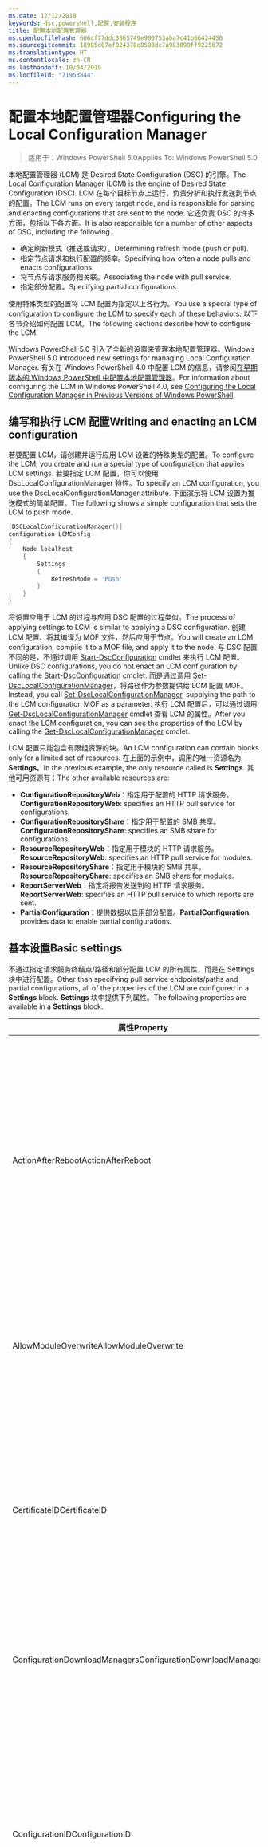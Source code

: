 ```yaml
---
ms.date: 12/12/2018
keywords: dsc,powershell,配置,安装程序
title: 配置本地配置管理器
ms.openlocfilehash: 606cf77ddc3865749e900753aba7c41b66424450
ms.sourcegitcommit: 18985d07ef024378c8590dc7a983099ff9225672
ms.translationtype: HT
ms.contentlocale: zh-CN
ms.lasthandoff: 10/04/2019
ms.locfileid: "71953844"
---
```

# <a name="configuring-the-local-configuration-manager"></a><span data-ttu-id="dd683-103">配置本地配置管理器</span><span class="sxs-lookup"><span data-stu-id="dd683-103">Configuring the Local Configuration Manager</span></span>

> <span data-ttu-id="dd683-104">适用于：Windows PowerShell 5.0</span><span class="sxs-lookup"><span data-stu-id="dd683-104">Applies To: Windows PowerShell 5.0</span></span>

<span data-ttu-id="dd683-105">本地配置管理器 (LCM) 是 Desired State Configuration (DSC) 的引擎。</span><span class="sxs-lookup"><span data-stu-id="dd683-105">The Local Configuration Manager (LCM) is the engine of Desired State Configuration (DSC).</span></span>
<span data-ttu-id="dd683-106">LCM 在每个目标节点上运行，负责分析和执行发送到节点的配置。</span><span class="sxs-lookup"><span data-stu-id="dd683-106">The LCM runs on every target node, and is responsible for parsing and enacting configurations that are sent to the node.</span></span>
<span data-ttu-id="dd683-107">它还负责 DSC 的许多方面，包括以下各方面。</span><span class="sxs-lookup"><span data-stu-id="dd683-107">It is also responsible for a number of other aspects of DSC, including the following.</span></span>

- <span data-ttu-id="dd683-108">确定刷新模式（推送或请求）。</span><span class="sxs-lookup"><span data-stu-id="dd683-108">Determining refresh mode (push or pull).</span></span>
- <span data-ttu-id="dd683-109">指定节点请求和执行配置的频率。</span><span class="sxs-lookup"><span data-stu-id="dd683-109">Specifying how often a node pulls and enacts configurations.</span></span>
- <span data-ttu-id="dd683-110">将节点与请求服务相关联。</span><span class="sxs-lookup"><span data-stu-id="dd683-110">Associating the node with pull service.</span></span>
- <span data-ttu-id="dd683-111">指定部分配置。</span><span class="sxs-lookup"><span data-stu-id="dd683-111">Specifying partial configurations.</span></span>

<span data-ttu-id="dd683-112">使用特殊类型的配置将 LCM 配置为指定以上各行为。</span><span class="sxs-lookup"><span data-stu-id="dd683-112">You use a special type of configuration to configure the LCM to specify each of these behaviors.</span></span>
<span data-ttu-id="dd683-113">以下各节介绍如何配置 LCM。</span><span class="sxs-lookup"><span data-stu-id="dd683-113">The following sections describe how to configure the LCM.</span></span>

<span data-ttu-id="dd683-114">Windows PowerShell 5.0 引入了全新的设置来管理本地配置管理器。</span><span class="sxs-lookup"><span data-stu-id="dd683-114">Windows PowerShell 5.0 introduced new settings for managing Local Configuration Manager.</span></span>
<span data-ttu-id="dd683-115">有关在 Windows PowerShell 4.0 中配置 LCM 的信息，请参阅[在早期版本的 Windows PowerShell 中配置本地配置管理器](metaconfig4.md)。</span><span class="sxs-lookup"><span data-stu-id="dd683-115">For information about configuring the LCM in Windows PowerShell 4.0, see [Configuring the Local Configuration Manager in Previous Versions of Windows PowerShell](metaconfig4.md).</span></span>

## <a name="writing-and-enacting-an-lcm-configuration"></a><span data-ttu-id="dd683-116">编写和执行 LCM 配置</span><span class="sxs-lookup"><span data-stu-id="dd683-116">Writing and enacting an LCM configuration</span></span>

<span data-ttu-id="dd683-117">若要配置 LCM，请创建并运行应用 LCM 设置的特殊类型的配置。</span><span class="sxs-lookup"><span data-stu-id="dd683-117">To configure the LCM, you create and run a special type of configuration that applies LCM settings.</span></span>
<span data-ttu-id="dd683-118">若要指定 LCM 配置，你可以使用 DscLocalConfigurationManager 特性。</span><span class="sxs-lookup"><span data-stu-id="dd683-118">To specify an LCM configuration, you use the DscLocalConfigurationManager attribute.</span></span>
<span data-ttu-id="dd683-119">下面演示将 LCM 设置为推送模式的简单配置。</span><span class="sxs-lookup"><span data-stu-id="dd683-119">The following shows a simple configuration that sets the LCM to push mode.</span></span>

```powershell
[DSCLocalConfigurationManager()]
configuration LCMConfig
{
    Node localhost
    {
        Settings
        {
            RefreshMode = 'Push'
        }
    }
}
```

<span data-ttu-id="dd683-120">将设置应用于 LCM 的过程与应用 DSC 配置的过程类似。</span><span class="sxs-lookup"><span data-stu-id="dd683-120">The process of applying settings to LCM is similar to applying a DSC configuration.</span></span>
<span data-ttu-id="dd683-121">创建 LCM 配置、将其编译为 MOF 文件，然后应用于节点。</span><span class="sxs-lookup"><span data-stu-id="dd683-121">You will create an LCM configuration, compile it to a MOF file, and apply it to the node.</span></span>
<span data-ttu-id="dd683-122">与 DSC 配置不同的是，不通过调用 [Start-DscConfiguration](/powershell/module/psdesiredstateconfiguration/start-dscconfiguration) cmdlet 来执行 LCM 配置。</span><span class="sxs-lookup"><span data-stu-id="dd683-122">Unlike DSC configurations, you do not enact an LCM configuration by calling the [Start-DscConfiguration](/powershell/module/psdesiredstateconfiguration/start-dscconfiguration) cmdlet.</span></span>
<span data-ttu-id="dd683-123">而是通过调用 [Set-DscLocalConfigurationManager](/powershell/module/PSDesiredStateConfiguration/Set-DscLocalConfigurationManager)，将路径作为参数提供给 LCM 配置 MOF。</span><span class="sxs-lookup"><span data-stu-id="dd683-123">Instead, you call [Set-DscLocalConfigurationManager](/powershell/module/PSDesiredStateConfiguration/Set-DscLocalConfigurationManager), supplying the path to the LCM configuration MOF as a parameter.</span></span>
<span data-ttu-id="dd683-124">执行 LCM 配置后，可以通过调用 [Get-DscLocalConfigurationManager](/powershell/module/PSDesiredStateConfiguration/Get-DscLocalConfigurationManager) cmdlet 查看 LCM 的属性。</span><span class="sxs-lookup"><span data-stu-id="dd683-124">After you enact the LCM configuration, you can see the properties of the LCM by calling the [Get-DscLocalConfigurationManager](/powershell/module/PSDesiredStateConfiguration/Get-DscLocalConfigurationManager) cmdlet.</span></span>

<span data-ttu-id="dd683-125">LCM 配置只能包含有限组资源的块。</span><span class="sxs-lookup"><span data-stu-id="dd683-125">An LCM configuration can contain blocks only for a limited set of resources.</span></span>
<span data-ttu-id="dd683-126">在上面的示例中，调用的唯一资源名为 **Settings**。</span><span class="sxs-lookup"><span data-stu-id="dd683-126">In the previous example, the only resource called is **Settings**.</span></span>
<span data-ttu-id="dd683-127">其他可用资源有：</span><span class="sxs-lookup"><span data-stu-id="dd683-127">The other available resources are:</span></span>

* <span data-ttu-id="dd683-128">**ConfigurationRepositoryWeb**：指定用于配置的 HTTP 请求服务。</span><span class="sxs-lookup"><span data-stu-id="dd683-128">**ConfigurationRepositoryWeb**: specifies an HTTP pull service for configurations.</span></span>
* <span data-ttu-id="dd683-129">**ConfigurationRepositoryShare**：指定用于配置的 SMB 共享。</span><span class="sxs-lookup"><span data-stu-id="dd683-129">**ConfigurationRepositoryShare**: specifies an SMB share for configurations.</span></span>
* <span data-ttu-id="dd683-130">**ResourceRepositoryWeb**：指定用于模块的 HTTP 请求服务。</span><span class="sxs-lookup"><span data-stu-id="dd683-130">**ResourceRepositoryWeb**: specifies an HTTP pull service for modules.</span></span>
* <span data-ttu-id="dd683-131">**ResourceRepositoryShare**：指定用于模块的 SMB 共享。</span><span class="sxs-lookup"><span data-stu-id="dd683-131">**ResourceRepositoryShare**: specifies an SMB share for modules.</span></span>
* <span data-ttu-id="dd683-132">**ReportServerWeb**：指定将报告发送到的 HTTP 请求服务。</span><span class="sxs-lookup"><span data-stu-id="dd683-132">**ReportServerWeb**: specifies an HTTP pull service to which reports are sent.</span></span>
* <span data-ttu-id="dd683-133">**PartialConfiguration**：提供数据以启用部分配置。</span><span class="sxs-lookup"><span data-stu-id="dd683-133">**PartialConfiguration**: provides data to enable partial configurations.</span></span>

## <a name="basic-settings"></a><span data-ttu-id="dd683-134">基本设置</span><span class="sxs-lookup"><span data-stu-id="dd683-134">Basic settings</span></span>

<span data-ttu-id="dd683-135">不通过指定请求服务终结点/路径和部分配置 LCM 的所有属性，而是在 Settings  块中进行配置。</span><span class="sxs-lookup"><span data-stu-id="dd683-135">Other than specifying pull service endpoints/paths and partial configurations, all of the properties of the LCM are configured in a **Settings** block.</span></span>
<span data-ttu-id="dd683-136">**Settings** 块中提供下列属性。</span><span class="sxs-lookup"><span data-stu-id="dd683-136">The following properties are available in a **Settings** block.</span></span>

|  <span data-ttu-id="dd683-137">属性</span><span class="sxs-lookup"><span data-stu-id="dd683-137">Property</span></span>  |  <span data-ttu-id="dd683-138">类型</span><span class="sxs-lookup"><span data-stu-id="dd683-138">Type</span></span>  |  <span data-ttu-id="dd683-139">说明</span><span class="sxs-lookup"><span data-stu-id="dd683-139">Description</span></span>   |
|----------- |------- |--------------- |
| <span data-ttu-id="dd683-140">ActionAfterReboot</span><span class="sxs-lookup"><span data-stu-id="dd683-140">ActionAfterReboot</span></span>| <span data-ttu-id="dd683-141">字符串</span><span class="sxs-lookup"><span data-stu-id="dd683-141">string</span></span>| <span data-ttu-id="dd683-142">指定在应用配置期间重启后进行什么操作。</span><span class="sxs-lookup"><span data-stu-id="dd683-142">Specifies what happens after a reboot during the application of a configuration.</span></span> <span data-ttu-id="dd683-143">可取值为 __ContinueConfiguration__ 和 __StopConfiguration__。</span><span class="sxs-lookup"><span data-stu-id="dd683-143">The possible values are __"ContinueConfiguration"__ and __"StopConfiguration"__.</span></span> <ul><li> <span data-ttu-id="dd683-144">__ContinueConfiguration__：在计算机重新启动后继续应用当前配置。</span><span class="sxs-lookup"><span data-stu-id="dd683-144">__ContinueConfiguration__: Continue applying the current configuration after machine reboot.</span></span> <span data-ttu-id="dd683-145">此为默认值</span><span class="sxs-lookup"><span data-stu-id="dd683-145">This is the default value</span></span></li><li><span data-ttu-id="dd683-146">__StopConfiguration__：在计算机重新启动后停止当前配置。</span><span class="sxs-lookup"><span data-stu-id="dd683-146">__StopConfiguration__: Stop the current configuration after machine reboot.</span></span></li></ul>|
| <span data-ttu-id="dd683-147">AllowModuleOverwrite</span><span class="sxs-lookup"><span data-stu-id="dd683-147">AllowModuleOverwrite</span></span>| <span data-ttu-id="dd683-148">布尔</span><span class="sxs-lookup"><span data-stu-id="dd683-148">bool</span></span>| <span data-ttu-id="dd683-149">若允许从请求服务下载的新配置覆盖目标节点上的旧配置，则为 __$TRUE__。</span><span class="sxs-lookup"><span data-stu-id="dd683-149">__$TRUE__ if new configurations downloaded from the pull service are allowed to overwrite the old ones on the target node.</span></span> <span data-ttu-id="dd683-150">否则为 $FALSE。</span><span class="sxs-lookup"><span data-stu-id="dd683-150">Otherwise, $FALSE.</span></span>|
| <span data-ttu-id="dd683-151">CertificateID</span><span class="sxs-lookup"><span data-stu-id="dd683-151">CertificateID</span></span>| <span data-ttu-id="dd683-152">字符串</span><span class="sxs-lookup"><span data-stu-id="dd683-152">string</span></span>| <span data-ttu-id="dd683-153">用于保护在配置中传递的凭据的证书指纹。</span><span class="sxs-lookup"><span data-stu-id="dd683-153">The thumbprint of a certificate used to secure credentials passed in a configuration.</span></span> <span data-ttu-id="dd683-154">更多详细信息，请参阅 [Want to secure credentials in Windows PowerShell Desired State Configuration?（希望在 Windows PowerShell Desired State Configuration 中保护凭据？）](https://blogs.msdn.com/b/powershell/archive/2014/01/31/want-to-secure-credentials-in-windows-powershell-desired-state-configuration.aspx)。</span><span class="sxs-lookup"><span data-stu-id="dd683-154">For more information see [Want to secure credentials in Windows PowerShell Desired State Configuration](https://blogs.msdn.com/b/powershell/archive/2014/01/31/want-to-secure-credentials-in-windows-powershell-desired-state-configuration.aspx)?.</span></span> <br> <span data-ttu-id="dd683-155">__注意：__ 如果使用 Azure 自动化 DSC 请求服务，则会自动进行管理。</span><span class="sxs-lookup"><span data-stu-id="dd683-155">__Note:__ this is managed automatically if using Azure Automation DSC pull service.</span></span>|
| <span data-ttu-id="dd683-156">ConfigurationDownloadManagers</span><span class="sxs-lookup"><span data-stu-id="dd683-156">ConfigurationDownloadManagers</span></span>| <span data-ttu-id="dd683-157">CimInstance[]</span><span class="sxs-lookup"><span data-stu-id="dd683-157">CimInstance[]</span></span>| <span data-ttu-id="dd683-158">已过时。</span><span class="sxs-lookup"><span data-stu-id="dd683-158">Obsolete.</span></span> <span data-ttu-id="dd683-159">使用 __ConfigurationRepositoryWeb__ 和 __ConfigurationRepositoryShare__ 块定义配置请求服务终结点。</span><span class="sxs-lookup"><span data-stu-id="dd683-159">Use __ConfigurationRepositoryWeb__ and __ConfigurationRepositoryShare__ blocks to define configuration pull service endpoints.</span></span>|
| <span data-ttu-id="dd683-160">ConfigurationID</span><span class="sxs-lookup"><span data-stu-id="dd683-160">ConfigurationID</span></span>| <span data-ttu-id="dd683-161">字符串</span><span class="sxs-lookup"><span data-stu-id="dd683-161">string</span></span>| <span data-ttu-id="dd683-162">用于向后兼容早期版本的请求服务。</span><span class="sxs-lookup"><span data-stu-id="dd683-162">For backwards compatibility with older pull service versions.</span></span> <span data-ttu-id="dd683-163">用于标识要从请求服务获取的配置文件的 GUID。</span><span class="sxs-lookup"><span data-stu-id="dd683-163">A GUID that identifies the configuration file to get from a pull service.</span></span> <span data-ttu-id="dd683-164">如果配置 MOF 名为 ConfigurationID.mof，那么节点将在请求服务上请求配置。</span><span class="sxs-lookup"><span data-stu-id="dd683-164">The node will pull configurations on the pull service if the name of the configuration MOF is named ConfigurationID.mof.</span></span><br> <span data-ttu-id="dd683-165">__注意：__ 如果设置此属性，将无法使用 RegistrationKey 将节点注册到请求服务  。</span><span class="sxs-lookup"><span data-stu-id="dd683-165">__Note:__ If you set this property, registering the node with a pull service by using __RegistrationKey__ does not work.</span></span> <span data-ttu-id="dd683-166">有关详细信息，请参阅[使用配置名称设置请求客户端](../pull-server/pullClientConfigNames.md)。</span><span class="sxs-lookup"><span data-stu-id="dd683-166">For more information, see [Setting up a pull client with configuration names](../pull-server/pullClientConfigNames.md).</span></span>|
| <span data-ttu-id="dd683-167">ConfigurationMode</span><span class="sxs-lookup"><span data-stu-id="dd683-167">ConfigurationMode</span></span>| <span data-ttu-id="dd683-168">字符串</span><span class="sxs-lookup"><span data-stu-id="dd683-168">string</span></span> | <span data-ttu-id="dd683-169">指定 LCM 实际如何将配置应用到目标节点。</span><span class="sxs-lookup"><span data-stu-id="dd683-169">Specifies how the LCM actually applies the configuration to the target nodes.</span></span> <span data-ttu-id="dd683-170">可能的值为 __ApplyOnly__、__ApplyAndMonitor__ 和 __ApplyAndAutoCorrect__。</span><span class="sxs-lookup"><span data-stu-id="dd683-170">Possible values are __"ApplyOnly"__,__"ApplyAndMonitor"__, and __"ApplyAndAutoCorrect"__.</span></span> <ul><li><span data-ttu-id="dd683-171">__ApplyOnly__：DSC 将应用配置，但若未向目标节点推送新配置或从服务请求新配置，则它不会执行任何进一步操作。</span><span class="sxs-lookup"><span data-stu-id="dd683-171">__ApplyOnly__: DSC applies the configuration and does nothing further unless a new configuration is pushed to the target node or when a new configuration is pulled from a service.</span></span> <span data-ttu-id="dd683-172">首次应用新配置后，DSC 不会检查是否偏离以前配置的状态。</span><span class="sxs-lookup"><span data-stu-id="dd683-172">After initial application of a new configuration, DSC does not check for drift from a previously configured state.</span></span> <span data-ttu-id="dd683-173">请注意，__ApplyOnly__ 生效前，DSC 将尝试应用配置，直到成功为止。</span><span class="sxs-lookup"><span data-stu-id="dd683-173">Note that DSC will attempt to apply the configuration until it is successful before __ApplyOnly__ takes effect.</span></span> </li><li> <span data-ttu-id="dd683-174">__ApplyAndMonitor__：这是默认值。</span><span class="sxs-lookup"><span data-stu-id="dd683-174">__ApplyAndMonitor__: This is the default value.</span></span> <span data-ttu-id="dd683-175">LCM 将应用任意新配置。</span><span class="sxs-lookup"><span data-stu-id="dd683-175">The LCM applies any new configurations.</span></span> <span data-ttu-id="dd683-176">首次应用新配置后，如果目标节点偏离期望状态，则 DSC 将在日志中报告差异。</span><span class="sxs-lookup"><span data-stu-id="dd683-176">After initial application of a new configuration, if the target node drifts from the desired state, DSC reports the discrepancy in logs.</span></span> <span data-ttu-id="dd683-177">请注意，__ApplyAndMonitor__ 生效前，DSC 将尝试应用配置，直到成功为止。</span><span class="sxs-lookup"><span data-stu-id="dd683-177">Note that DSC will attempt to apply the configuration until it is successful before __ApplyAndMonitor__ takes effect.</span></span></li><li><span data-ttu-id="dd683-178">__ApplyAndAutoCorrect__：DSC 将应用任何新配置。</span><span class="sxs-lookup"><span data-stu-id="dd683-178">__ApplyAndAutoCorrect__: DSC applies any new configurations.</span></span> <span data-ttu-id="dd683-179">首次应用新配置后，如果目标节点偏离适当状态，则 DSC 将在日志中报告差异然后重新应用当前配置。</span><span class="sxs-lookup"><span data-stu-id="dd683-179">After initial application of a new configuration, if the target node drifts from the desired state, DSC reports the discrepancy in logs, and then re-applies the current configuration.</span></span></li></ul>|
| <span data-ttu-id="dd683-180">ConfigurationModeFrequencyMins</span><span class="sxs-lookup"><span data-stu-id="dd683-180">ConfigurationModeFrequencyMins</span></span>| <span data-ttu-id="dd683-181">UInt32</span><span class="sxs-lookup"><span data-stu-id="dd683-181">UInt32</span></span>| <span data-ttu-id="dd683-182">检查和应用当前配置的时间间隔（以分钟为单位）。</span><span class="sxs-lookup"><span data-stu-id="dd683-182">How often, in minutes, the current configuration is checked and applied.</span></span> <span data-ttu-id="dd683-183">如果将 ConfigurationMode 属性设置为 ApplyOnly，则将忽略此属性。</span><span class="sxs-lookup"><span data-stu-id="dd683-183">This property is ignored if the ConfigurationMode property is set to ApplyOnly.</span></span> <span data-ttu-id="dd683-184">默认值为 15。</span><span class="sxs-lookup"><span data-stu-id="dd683-184">The default value is 15.</span></span>|
| <span data-ttu-id="dd683-185">DebugMode</span><span class="sxs-lookup"><span data-stu-id="dd683-185">DebugMode</span></span>| <span data-ttu-id="dd683-186">字符串</span><span class="sxs-lookup"><span data-stu-id="dd683-186">string</span></span>| <span data-ttu-id="dd683-187">可取值为 __None__、__ForceModuleImport__ 和 __All__。</span><span class="sxs-lookup"><span data-stu-id="dd683-187">Possible values are __None__, __ForceModuleImport__, and __All__.</span></span> <ul><li><span data-ttu-id="dd683-188">设置为 __None__ 可以使用缓存的资源。</span><span class="sxs-lookup"><span data-stu-id="dd683-188">Set to __None__ to use cached resources.</span></span> <span data-ttu-id="dd683-189">这是默认值，应在生产方案中使用。</span><span class="sxs-lookup"><span data-stu-id="dd683-189">This is the default and should be used in production scenarios.</span></span></li><li><span data-ttu-id="dd683-190">设置为 __ForceModuleImport__ 会导致 LCM 重载所有 DSC 资源模块，即使这些模块之前已被加载并缓存，也是如此。</span><span class="sxs-lookup"><span data-stu-id="dd683-190">Setting to __ForceModuleImport__, causes the LCM to reload any DSC resource modules, even if they have been previously loaded and cached.</span></span> <span data-ttu-id="dd683-191">这会影响 DSC 操作的性能，因为将在使用时重新加载每个模块。</span><span class="sxs-lookup"><span data-stu-id="dd683-191">This impacts the performance of DSC operations as each module is reloaded on use.</span></span> <span data-ttu-id="dd683-192">通常在调试资源时使用此值</span><span class="sxs-lookup"><span data-stu-id="dd683-192">Typically you would use this value while debugging a resource</span></span></li><li><span data-ttu-id="dd683-193">在此版本中，__All__ 等同于 __ForceModuleImport__</span><span class="sxs-lookup"><span data-stu-id="dd683-193">In this release, __All__ is same as __ForceModuleImport__</span></span></li></ul> |
| <span data-ttu-id="dd683-194">RebootNodeIfNeeded</span><span class="sxs-lookup"><span data-stu-id="dd683-194">RebootNodeIfNeeded</span></span>| <span data-ttu-id="dd683-195">布尔</span><span class="sxs-lookup"><span data-stu-id="dd683-195">bool</span></span>| <span data-ttu-id="dd683-196">将此设置为 `$true` 可使资源使用 `$global:DSCMachineStatus` 标志重新启动节点。</span><span class="sxs-lookup"><span data-stu-id="dd683-196">Set this to `$true` to allow resources to reboot the Node using the `$global:DSCMachineStatus` flag.</span></span> <span data-ttu-id="dd683-197">否则，你必须为要求重启的配置手动重启节点。</span><span class="sxs-lookup"><span data-stu-id="dd683-197">Otherwise, you will have to manually reboot the node for any configuration that requires it.</span></span> <span data-ttu-id="dd683-198">默认值为 `$false`。</span><span class="sxs-lookup"><span data-stu-id="dd683-198">The default value is `$false`.</span></span> <span data-ttu-id="dd683-199">若要在通过 DSC 以外的其他配置（例如 Windows Installer）执行重启条件时使用此设置，请将此设置和 [ComputerManagementDsc](https://github.com/PowerShell/ComputerManagementDsc) 模块中的 __PendingReboot__ 资源组合使用。</span><span class="sxs-lookup"><span data-stu-id="dd683-199">To use this setting when a reboot condition is enacted by something other than DSC (such as Windows Installer), combine this setting with the __PendingReboot__ resource in the [ComputerManagementDsc](https://github.com/PowerShell/ComputerManagementDsc) module.</span></span>|
| <span data-ttu-id="dd683-200">RefreshMode</span><span class="sxs-lookup"><span data-stu-id="dd683-200">RefreshMode</span></span>| <span data-ttu-id="dd683-201">字符串</span><span class="sxs-lookup"><span data-stu-id="dd683-201">string</span></span>| <span data-ttu-id="dd683-202">指定 LCM 如何获取配置。</span><span class="sxs-lookup"><span data-stu-id="dd683-202">Specifies how the LCM gets configurations.</span></span> <span data-ttu-id="dd683-203">可取值为 __Disabled__、__Push__ 和 __Pull__。</span><span class="sxs-lookup"><span data-stu-id="dd683-203">The possible values are __"Disabled"__, __"Push"__, and __"Pull"__.</span></span> <ul><li><span data-ttu-id="dd683-204">__Disabled__：DSC 配置对该节点禁用。</span><span class="sxs-lookup"><span data-stu-id="dd683-204">__Disabled__: DSC configurations are disabled for this node.</span></span></li><li> <span data-ttu-id="dd683-205">__Push__：通过调用 [Start-DscConfiguration](/powershell/module/psdesiredstateconfiguration/start-dscconfiguration) cmdlet 启动配置。</span><span class="sxs-lookup"><span data-stu-id="dd683-205">__Push__: Configurations are initiated by calling the [Start-DscConfiguration](/powershell/module/psdesiredstateconfiguration/start-dscconfiguration) cmdlet.</span></span> <span data-ttu-id="dd683-206">将配置立即应用到节点。</span><span class="sxs-lookup"><span data-stu-id="dd683-206">The configuration is applied immediately to the node.</span></span> <span data-ttu-id="dd683-207">这是默认值。</span><span class="sxs-lookup"><span data-stu-id="dd683-207">This is the default value.</span></span></li><li><span data-ttu-id="dd683-208">__Pull：__ 将节点配置为从请求服务或 SMB 路径定期检查配置。</span><span class="sxs-lookup"><span data-stu-id="dd683-208">__Pull:__ The node is configured to regularly check for configurations from a pull service or SMB path.</span></span> <span data-ttu-id="dd683-209">如果此属性被设置为 __Pull__，则必须在 __ConfigurationRepositoryWeb__ 或 __ConfigurationRepositoryShare__ 块中指定 HTTP（服务）或 SMB（共享）路径。</span><span class="sxs-lookup"><span data-stu-id="dd683-209">If this property is set to __Pull__, you must specify an HTTP (service) or SMB (share) path in a __ConfigurationRepositoryWeb__ or __ConfigurationRepositoryShare__ block.</span></span></li></ul>|
| <span data-ttu-id="dd683-210">RefreshFrequencyMins</span><span class="sxs-lookup"><span data-stu-id="dd683-210">RefreshFrequencyMins</span></span>| <span data-ttu-id="dd683-211">Uint32</span><span class="sxs-lookup"><span data-stu-id="dd683-211">Uint32</span></span>| <span data-ttu-id="dd683-212">LCM 按此时间间隔（以分钟为单位）检查请求服务以获取更新的配置。</span><span class="sxs-lookup"><span data-stu-id="dd683-212">The time interval, in minutes, at which the LCM checks a pull service to get updated configurations.</span></span> <span data-ttu-id="dd683-213">如果 LCM 未配置为请求模式，则将忽略此值。</span><span class="sxs-lookup"><span data-stu-id="dd683-213">This value is ignored if the LCM is not configured in pull mode.</span></span> <span data-ttu-id="dd683-214">默认值为 30。</span><span class="sxs-lookup"><span data-stu-id="dd683-214">The default value is 30.</span></span>|
| <span data-ttu-id="dd683-215">ReportManagers</span><span class="sxs-lookup"><span data-stu-id="dd683-215">ReportManagers</span></span>| <span data-ttu-id="dd683-216">CimInstance[]</span><span class="sxs-lookup"><span data-stu-id="dd683-216">CimInstance[]</span></span>| <span data-ttu-id="dd683-217">已过时。</span><span class="sxs-lookup"><span data-stu-id="dd683-217">Obsolete.</span></span> <span data-ttu-id="dd683-218">使用 __ReportServerWeb__ 块定义终结点，以将报告数据发送到请求服务。</span><span class="sxs-lookup"><span data-stu-id="dd683-218">Use __ReportServerWeb__ blocks to define an endpoint to send reporting data to a pull service.</span></span>|
| <span data-ttu-id="dd683-219">ResourceModuleManagers</span><span class="sxs-lookup"><span data-stu-id="dd683-219">ResourceModuleManagers</span></span>| <span data-ttu-id="dd683-220">CimInstance[]</span><span class="sxs-lookup"><span data-stu-id="dd683-220">CimInstance[]</span></span>| <span data-ttu-id="dd683-221">已过时。</span><span class="sxs-lookup"><span data-stu-id="dd683-221">Obsolete.</span></span> <span data-ttu-id="dd683-222">使用 __ResourceRepositoryWeb__ 和 __ResourceRepositoryShare__ 块分别定义请求服务 HTTP 终结点和 SMB 路径。</span><span class="sxs-lookup"><span data-stu-id="dd683-222">Use __ResourceRepositoryWeb__ and __ResourceRepositoryShare__ blocks to define pull service HTTP endpoints or SMB paths, respectively.</span></span>|
| <span data-ttu-id="dd683-223">PartialConfigurations</span><span class="sxs-lookup"><span data-stu-id="dd683-223">PartialConfigurations</span></span>| <span data-ttu-id="dd683-224">CimInstance</span><span class="sxs-lookup"><span data-stu-id="dd683-224">CimInstance</span></span>| <span data-ttu-id="dd683-225">未实现。</span><span class="sxs-lookup"><span data-stu-id="dd683-225">Not implemented.</span></span> <span data-ttu-id="dd683-226">不使用。</span><span class="sxs-lookup"><span data-stu-id="dd683-226">Do not use.</span></span>|
| <span data-ttu-id="dd683-227">StatusRetentionTimeInDays</span><span class="sxs-lookup"><span data-stu-id="dd683-227">StatusRetentionTimeInDays</span></span> | <span data-ttu-id="dd683-228">UInt32</span><span class="sxs-lookup"><span data-stu-id="dd683-228">UInt32</span></span>| <span data-ttu-id="dd683-229">LCM 保留当前配置状态的天数。</span><span class="sxs-lookup"><span data-stu-id="dd683-229">The number of days the LCM keeps the status of the current configuration.</span></span>|

> [!NOTE]
> <span data-ttu-id="dd683-230">LCM 基于以下条件启动 ConfigurationModeFrequencyMins  周期：</span><span class="sxs-lookup"><span data-stu-id="dd683-230">The LCM starts the **ConfigurationModeFrequencyMins** cycle based on:</span></span>
>
> - <span data-ttu-id="dd683-231">使用 `Set-DscLocalConfigurationManager` 应用新的元配置</span><span class="sxs-lookup"><span data-stu-id="dd683-231">A new metaconfig is applied using `Set-DscLocalConfigurationManager`</span></span>
> - <span data-ttu-id="dd683-232">计算机重新启动</span><span class="sxs-lookup"><span data-stu-id="dd683-232">A machine restart</span></span>
>
> <span data-ttu-id="dd683-233">对于计时器进程遇到故障的任何状况，会在 30 秒内检测到该状况，并且会重新启动周期。</span><span class="sxs-lookup"><span data-stu-id="dd683-233">For any condition where the timer process experiences a crash, that will be detected within 30 seconds and the cycle will be restarted.</span></span>
> <span data-ttu-id="dd683-234">并发操作可能会延迟周期启动，如果此操作的持续时间超过配置的频率，则下一个计时器不会启动。</span><span class="sxs-lookup"><span data-stu-id="dd683-234">A concurrent operation could delay the cycle from being started, if the duration of this operation exceeds the configured cycle frequency, the next timer will not start.</span></span>
>
> <span data-ttu-id="dd683-235">例如，元配置以 15 分钟请求频率进行配置，请求会在 T1 进行。</span><span class="sxs-lookup"><span data-stu-id="dd683-235">Example, the metaconfig is configured at a 15 minute pull frequency and a pull occurs at T1.</span></span>  <span data-ttu-id="dd683-236">节点未在 16 分钟内完成工作。</span><span class="sxs-lookup"><span data-stu-id="dd683-236">The Node does not finish work for 16 minutes.</span></span>  <span data-ttu-id="dd683-237">第一个 15 分钟周期会被忽略，下一个请求会在 T1+15+15 进行。</span><span class="sxs-lookup"><span data-stu-id="dd683-237">The first 15 minute cycle is ignored, and next pull will happen at T1+15+15.</span></span>

## <a name="pull-service"></a><span data-ttu-id="dd683-238">请求服务</span><span class="sxs-lookup"><span data-stu-id="dd683-238">Pull service</span></span>

<span data-ttu-id="dd683-239">LCM 配置支持定义以下类型的请求服务终结点：</span><span class="sxs-lookup"><span data-stu-id="dd683-239">LCM configuration supports defining the following types of pull service endpoints:</span></span>

- <span data-ttu-id="dd683-240">**配置服务器**：DSC 配置的存储库。</span><span class="sxs-lookup"><span data-stu-id="dd683-240">**Configuration server**: A repository for DSC configurations.</span></span> <span data-ttu-id="dd683-241">使用 **ConfigurationRepositoryWeb**（对于基于 Web 的服务器）和 **ConfigurationRepositoryShare**（对于基于 SMB 的服务器）块定义配置服务器。</span><span class="sxs-lookup"><span data-stu-id="dd683-241">Define configuration servers by using **ConfigurationRepositoryWeb** (for web-based servers) and **ConfigurationRepositoryShare** (for SMB-based servers) blocks.</span></span>
- <span data-ttu-id="dd683-242">**资源服务器**：打包为 PowerShell 模块的 DSC 资源存储库。</span><span class="sxs-lookup"><span data-stu-id="dd683-242">**Resource server**: A repository for DSC resources, packaged as PowerShell modules.</span></span> <span data-ttu-id="dd683-243">使用 **ResourceRepositoryWeb**（对于基于 Web 的服务器）和 **ResourceRepositoryShare**（对于基于 SMB 的服务器）块定义资源服务器。</span><span class="sxs-lookup"><span data-stu-id="dd683-243">Define resource servers by using **ResourceRepositoryWeb** (for web-based servers) and **ResourceRepositoryShare** (for SMB-based servers) blocks.</span></span>
- <span data-ttu-id="dd683-244">**报表服务器**：DSC 将报表数据发送到的服务。</span><span class="sxs-lookup"><span data-stu-id="dd683-244">**Report server**: A service that DSC sends report data to.</span></span> <span data-ttu-id="dd683-245">使用 **ReportServerWeb** 块定义报表服务器。</span><span class="sxs-lookup"><span data-stu-id="dd683-245">Define report servers by using **ReportServerWeb** blocks.</span></span> <span data-ttu-id="dd683-246">报表服务器必须是 Web 服务。</span><span class="sxs-lookup"><span data-stu-id="dd683-246">A report server must be a web service.</span></span>

<span data-ttu-id="dd683-247">有关请求服务的更多详细信息，请参阅 [Desired State Configuration 请求服务](../pull-server/pullServer.md)。</span><span class="sxs-lookup"><span data-stu-id="dd683-247">For more details on pull service see, [Desired State Configuration Pull Service](../pull-server/pullServer.md).</span></span>

## <a name="configuration-server-blocks"></a><span data-ttu-id="dd683-248">配置服务器块</span><span class="sxs-lookup"><span data-stu-id="dd683-248">Configuration server blocks</span></span>

<span data-ttu-id="dd683-249">若要定义基于 Web 的配置服务器，请创建 **ConfigurationRepositoryWeb** 块。</span><span class="sxs-lookup"><span data-stu-id="dd683-249">To define a web-based configuration server, you create a **ConfigurationRepositoryWeb** block.</span></span>
<span data-ttu-id="dd683-250">**ConfigurationRepositoryWeb** 定义以下属性。</span><span class="sxs-lookup"><span data-stu-id="dd683-250">A **ConfigurationRepositoryWeb** defines the following properties.</span></span>

|<span data-ttu-id="dd683-251">属性</span><span class="sxs-lookup"><span data-stu-id="dd683-251">Property</span></span>|<span data-ttu-id="dd683-252">类型</span><span class="sxs-lookup"><span data-stu-id="dd683-252">Type</span></span>|<span data-ttu-id="dd683-253">说明</span><span class="sxs-lookup"><span data-stu-id="dd683-253">Description</span></span>|
|---|---|---|
|<span data-ttu-id="dd683-254">AllowUnsecureConnection</span><span class="sxs-lookup"><span data-stu-id="dd683-254">AllowUnsecureConnection</span></span>|<span data-ttu-id="dd683-255">布尔</span><span class="sxs-lookup"><span data-stu-id="dd683-255">bool</span></span>|<span data-ttu-id="dd683-256">设置为 **$TRUE** 以允许无需身份验证即可从节点连接到服务器。</span><span class="sxs-lookup"><span data-stu-id="dd683-256">Set to **$TRUE** to allow connections from the node to the server without authentication.</span></span> <span data-ttu-id="dd683-257">设置为 **$FALSE** 以要求进行身份验证。</span><span class="sxs-lookup"><span data-stu-id="dd683-257">Set to **$FALSE** to require authentication.</span></span>|
|<span data-ttu-id="dd683-258">CertificateID</span><span class="sxs-lookup"><span data-stu-id="dd683-258">CertificateID</span></span>|<span data-ttu-id="dd683-259">字符串</span><span class="sxs-lookup"><span data-stu-id="dd683-259">string</span></span>|<span data-ttu-id="dd683-260">用于向服务器进行身份验证的证书指纹。</span><span class="sxs-lookup"><span data-stu-id="dd683-260">The thumbprint of a certificate used to authenticate to the server.</span></span>|
|<span data-ttu-id="dd683-261">ConfigurationNames</span><span class="sxs-lookup"><span data-stu-id="dd683-261">ConfigurationNames</span></span>|<span data-ttu-id="dd683-262">string[]</span><span class="sxs-lookup"><span data-stu-id="dd683-262">String[]</span></span>|<span data-ttu-id="dd683-263">目标节点将请求的配置名称的数组。</span><span class="sxs-lookup"><span data-stu-id="dd683-263">An array of names of configurations to be pulled by the target node.</span></span> <span data-ttu-id="dd683-264">仅当通过 RegistrationKey  将节点注册到请求服务后，才使用这些操作。</span><span class="sxs-lookup"><span data-stu-id="dd683-264">These are used only if the node is registered with the pull service by using a **RegistrationKey**.</span></span> <span data-ttu-id="dd683-265">有关详细信息，请参阅[使用配置名称设置请求客户端](../pull-server/pullClientConfigNames.md)。</span><span class="sxs-lookup"><span data-stu-id="dd683-265">For more information, see [Setting up a pull client with configuration names](../pull-server/pullClientConfigNames.md).</span></span>|
|<span data-ttu-id="dd683-266">RegistrationKey</span><span class="sxs-lookup"><span data-stu-id="dd683-266">RegistrationKey</span></span>|<span data-ttu-id="dd683-267">字符串</span><span class="sxs-lookup"><span data-stu-id="dd683-267">string</span></span>|<span data-ttu-id="dd683-268">用于将节点注册到请求服务的 GUID。</span><span class="sxs-lookup"><span data-stu-id="dd683-268">A GUID that registers the node with the pull service.</span></span> <span data-ttu-id="dd683-269">有关详细信息，请参阅[使用配置名称设置请求客户端](../pull-server/pullClientConfigNames.md)。</span><span class="sxs-lookup"><span data-stu-id="dd683-269">For more information, see [Setting up a pull client with configuration names](../pull-server/pullClientConfigNames.md).</span></span>|
|<span data-ttu-id="dd683-270">ServerURL</span><span class="sxs-lookup"><span data-stu-id="dd683-270">ServerURL</span></span>|<span data-ttu-id="dd683-271">字符串</span><span class="sxs-lookup"><span data-stu-id="dd683-271">string</span></span>|<span data-ttu-id="dd683-272">配置服务的 URL。</span><span class="sxs-lookup"><span data-stu-id="dd683-272">The URL of the configuration service.</span></span>|
|<span data-ttu-id="dd683-273">ProxyURL\*</span><span class="sxs-lookup"><span data-stu-id="dd683-273">ProxyURL\*</span></span>|<span data-ttu-id="dd683-274">字符串</span><span class="sxs-lookup"><span data-stu-id="dd683-274">string</span></span>|<span data-ttu-id="dd683-275">要在与配置服务通信时使用的 http 代理的 URL。</span><span class="sxs-lookup"><span data-stu-id="dd683-275">The URL of the http proxy to use when communicating with the configuration service.</span></span>|
|<span data-ttu-id="dd683-276">ProxyCredential\*</span><span class="sxs-lookup"><span data-stu-id="dd683-276">ProxyCredential\*</span></span>|<span data-ttu-id="dd683-277">pscredential</span><span class="sxs-lookup"><span data-stu-id="dd683-277">pscredential</span></span>|<span data-ttu-id="dd683-278">用于 http 代理的凭据。</span><span class="sxs-lookup"><span data-stu-id="dd683-278">Credential to use for the http proxy.</span></span>|

> [!NOTE]
> * <span data-ttu-id="dd683-279">在 Windows 版本 1809 及更高版本中受支持。</span><span class="sxs-lookup"><span data-stu-id="dd683-279">Supported in Windows versions 1809 and later.</span></span>

<span data-ttu-id="dd683-280">提供简化本地节点的 ConfigurationRepositoryWeb 值配置的示例脚本 - 请参阅[生成 DSC 元配置](https://docs.microsoft.com/azure/automation/automation-dsc-onboarding#generating-dsc-metaconfigurations)</span><span class="sxs-lookup"><span data-stu-id="dd683-280">An example script to simplify configuring the ConfigurationRepositoryWeb value for on-premises nodes is available - see [Generating DSC metaconfigurations](https://docs.microsoft.com/azure/automation/automation-dsc-onboarding#generating-dsc-metaconfigurations)</span></span>

<span data-ttu-id="dd683-281">要定义基于 SMB 的配置服务器，请创建 **ConfigurationRepositoryShare** 块。</span><span class="sxs-lookup"><span data-stu-id="dd683-281">To define an SMB-based configuration server, you create a **ConfigurationRepositoryShare** block.</span></span>
<span data-ttu-id="dd683-282">**ConfigurationRepositoryShare** 定义以下属性。</span><span class="sxs-lookup"><span data-stu-id="dd683-282">A **ConfigurationRepositoryShare** defines the following properties.</span></span>

|<span data-ttu-id="dd683-283">属性</span><span class="sxs-lookup"><span data-stu-id="dd683-283">Property</span></span>|<span data-ttu-id="dd683-284">类型</span><span class="sxs-lookup"><span data-stu-id="dd683-284">Type</span></span>|<span data-ttu-id="dd683-285">说明</span><span class="sxs-lookup"><span data-stu-id="dd683-285">Description</span></span>|
|---|---|---|
|<span data-ttu-id="dd683-286">凭据</span><span class="sxs-lookup"><span data-stu-id="dd683-286">Credential</span></span>|<span data-ttu-id="dd683-287">MSFT_Credential</span><span class="sxs-lookup"><span data-stu-id="dd683-287">MSFT_Credential</span></span>|<span data-ttu-id="dd683-288">用于对 SMB 共享进行身份验证的凭据。</span><span class="sxs-lookup"><span data-stu-id="dd683-288">The credential used to authenticate to the SMB share.</span></span>|
|<span data-ttu-id="dd683-289">SourcePath</span><span class="sxs-lookup"><span data-stu-id="dd683-289">SourcePath</span></span>|<span data-ttu-id="dd683-290">字符串</span><span class="sxs-lookup"><span data-stu-id="dd683-290">string</span></span>|<span data-ttu-id="dd683-291">SMB 共享的路径。</span><span class="sxs-lookup"><span data-stu-id="dd683-291">The path of the SMB share.</span></span>|

## <a name="resource-server-blocks"></a><span data-ttu-id="dd683-292">资源服务器块</span><span class="sxs-lookup"><span data-stu-id="dd683-292">Resource server blocks</span></span>

<span data-ttu-id="dd683-293">若要定义基于 Web 的资源服务器，请创建 **ResourceRepositoryWeb** 块。</span><span class="sxs-lookup"><span data-stu-id="dd683-293">To define a web-based resource server, you create a **ResourceRepositoryWeb** block.</span></span>
<span data-ttu-id="dd683-294">**ResourceRepositoryWeb** 定义以下属性。</span><span class="sxs-lookup"><span data-stu-id="dd683-294">A **ResourceRepositoryWeb** defines the following properties.</span></span>

|<span data-ttu-id="dd683-295">属性</span><span class="sxs-lookup"><span data-stu-id="dd683-295">Property</span></span>|<span data-ttu-id="dd683-296">类型</span><span class="sxs-lookup"><span data-stu-id="dd683-296">Type</span></span>|<span data-ttu-id="dd683-297">说明</span><span class="sxs-lookup"><span data-stu-id="dd683-297">Description</span></span>|
|---|---|---|
|<span data-ttu-id="dd683-298">AllowUnsecureConnection</span><span class="sxs-lookup"><span data-stu-id="dd683-298">AllowUnsecureConnection</span></span>|<span data-ttu-id="dd683-299">布尔</span><span class="sxs-lookup"><span data-stu-id="dd683-299">bool</span></span>|<span data-ttu-id="dd683-300">设置为 **$TRUE** 以允许无需身份验证即可从节点连接到服务器。</span><span class="sxs-lookup"><span data-stu-id="dd683-300">Set to **$TRUE** to allow connections from the node to the server without authentication.</span></span> <span data-ttu-id="dd683-301">设置为 **$FALSE** 以要求进行身份验证。</span><span class="sxs-lookup"><span data-stu-id="dd683-301">Set to **$FALSE** to require authentication.</span></span>|
|<span data-ttu-id="dd683-302">CertificateID</span><span class="sxs-lookup"><span data-stu-id="dd683-302">CertificateID</span></span>|<span data-ttu-id="dd683-303">字符串</span><span class="sxs-lookup"><span data-stu-id="dd683-303">string</span></span>|<span data-ttu-id="dd683-304">用于向服务器进行身份验证的证书指纹。</span><span class="sxs-lookup"><span data-stu-id="dd683-304">The thumbprint of a certificate used to authenticate to the server.</span></span>|
|<span data-ttu-id="dd683-305">RegistrationKey</span><span class="sxs-lookup"><span data-stu-id="dd683-305">RegistrationKey</span></span>|<span data-ttu-id="dd683-306">字符串</span><span class="sxs-lookup"><span data-stu-id="dd683-306">string</span></span>|<span data-ttu-id="dd683-307">用于将节点标识到请求服务的 GUID。</span><span class="sxs-lookup"><span data-stu-id="dd683-307">A GUID that identifies the node to the pull service.</span></span>|
|<span data-ttu-id="dd683-308">ServerURL</span><span class="sxs-lookup"><span data-stu-id="dd683-308">ServerURL</span></span>|<span data-ttu-id="dd683-309">字符串</span><span class="sxs-lookup"><span data-stu-id="dd683-309">string</span></span>|<span data-ttu-id="dd683-310">配置服务器的 URL。</span><span class="sxs-lookup"><span data-stu-id="dd683-310">The URL of the configuration server.</span></span>|
|<span data-ttu-id="dd683-311">ProxyURL\*</span><span class="sxs-lookup"><span data-stu-id="dd683-311">ProxyURL\*</span></span>|<span data-ttu-id="dd683-312">字符串</span><span class="sxs-lookup"><span data-stu-id="dd683-312">string</span></span>|<span data-ttu-id="dd683-313">要在与配置服务通信时使用的 http 代理的 URL。</span><span class="sxs-lookup"><span data-stu-id="dd683-313">The URL of the http proxy to use when communicating with the configuration service.</span></span>|
|<span data-ttu-id="dd683-314">ProxyCredential\*</span><span class="sxs-lookup"><span data-stu-id="dd683-314">ProxyCredential\*</span></span>|<span data-ttu-id="dd683-315">pscredential</span><span class="sxs-lookup"><span data-stu-id="dd683-315">pscredential</span></span>|<span data-ttu-id="dd683-316">用于 http 代理的凭据。</span><span class="sxs-lookup"><span data-stu-id="dd683-316">Credential to use for the http proxy.</span></span>|

> [!NOTE]
> * <span data-ttu-id="dd683-317">在 Windows 版本 1809 及更高版本中受支持。</span><span class="sxs-lookup"><span data-stu-id="dd683-317">Supported in Windows versions 1809 and later.</span></span>

<span data-ttu-id="dd683-318">提供简化本地节点的 ResourceRepositoryWeb 值配置的示例脚本 - 请参阅[生成 DSC 元配置](https://docs.microsoft.com/azure/automation/automation-dsc-onboarding#generating-dsc-metaconfigurations)</span><span class="sxs-lookup"><span data-stu-id="dd683-318">An example script to simplify configuring the ResourceRepositoryWeb value for on-premises nodes is available - see [Generating DSC metaconfigurations](https://docs.microsoft.com/azure/automation/automation-dsc-onboarding#generating-dsc-metaconfigurations)</span></span>

<span data-ttu-id="dd683-319">若要定义的基于 SMB 的资源服务器，请创建 **ResourceRepositoryShare** 块。</span><span class="sxs-lookup"><span data-stu-id="dd683-319">To define an SMB-based resource server, you create a **ResourceRepositoryShare** block.</span></span>
<span data-ttu-id="dd683-320">**ResourceRepositoryShare** 定义以下属性。</span><span class="sxs-lookup"><span data-stu-id="dd683-320">**ResourceRepositoryShare** defines the following properties.</span></span>

|<span data-ttu-id="dd683-321">属性</span><span class="sxs-lookup"><span data-stu-id="dd683-321">Property</span></span>|<span data-ttu-id="dd683-322">类型</span><span class="sxs-lookup"><span data-stu-id="dd683-322">Type</span></span>|<span data-ttu-id="dd683-323">说明</span><span class="sxs-lookup"><span data-stu-id="dd683-323">Description</span></span>|
|---|---|---|
|<span data-ttu-id="dd683-324">凭据</span><span class="sxs-lookup"><span data-stu-id="dd683-324">Credential</span></span>|<span data-ttu-id="dd683-325">MSFT_Credential</span><span class="sxs-lookup"><span data-stu-id="dd683-325">MSFT_Credential</span></span>|<span data-ttu-id="dd683-326">用于对 SMB 共享进行身份验证的凭据。</span><span class="sxs-lookup"><span data-stu-id="dd683-326">The credential used to authenticate to the SMB share.</span></span> <span data-ttu-id="dd683-327">有关传递凭据的示例，请参阅[设置 DSC SMB 请求服务器](../pull-server/pullServerSMB.md)</span><span class="sxs-lookup"><span data-stu-id="dd683-327">For an example of passing credentials, see [Setting up a DSC SMB pull server](../pull-server/pullServerSMB.md)</span></span>|
|<span data-ttu-id="dd683-328">SourcePath</span><span class="sxs-lookup"><span data-stu-id="dd683-328">SourcePath</span></span>|<span data-ttu-id="dd683-329">字符串</span><span class="sxs-lookup"><span data-stu-id="dd683-329">string</span></span>|<span data-ttu-id="dd683-330">SMB 共享的路径。</span><span class="sxs-lookup"><span data-stu-id="dd683-330">The path of the SMB share.</span></span>|

## <a name="report-server-blocks"></a><span data-ttu-id="dd683-331">报表服务器块</span><span class="sxs-lookup"><span data-stu-id="dd683-331">Report server blocks</span></span>

<span data-ttu-id="dd683-332">若要定义报表服务器，请创建 **ReportServerWeb** 块。</span><span class="sxs-lookup"><span data-stu-id="dd683-332">To define a report server, you create a **ReportServerWeb** block.</span></span>
<span data-ttu-id="dd683-333">报表服务器角色与基于 SMB 的请求服务不兼容。</span><span class="sxs-lookup"><span data-stu-id="dd683-333">The report server role is not compatible with SMB based pull service.</span></span>
<span data-ttu-id="dd683-334">**ReportServerWeb** 定义以下属性。</span><span class="sxs-lookup"><span data-stu-id="dd683-334">**ReportServerWeb** defines the following properties.</span></span>

|<span data-ttu-id="dd683-335">属性</span><span class="sxs-lookup"><span data-stu-id="dd683-335">Property</span></span>|<span data-ttu-id="dd683-336">类型</span><span class="sxs-lookup"><span data-stu-id="dd683-336">Type</span></span>|<span data-ttu-id="dd683-337">说明</span><span class="sxs-lookup"><span data-stu-id="dd683-337">Description</span></span>|
|---|---|---|
|<span data-ttu-id="dd683-338">AllowUnsecureConnection</span><span class="sxs-lookup"><span data-stu-id="dd683-338">AllowUnsecureConnection</span></span>|<span data-ttu-id="dd683-339">布尔</span><span class="sxs-lookup"><span data-stu-id="dd683-339">bool</span></span>|<span data-ttu-id="dd683-340">设置为 **$TRUE** 以允许无需身份验证即可从节点连接到服务器。</span><span class="sxs-lookup"><span data-stu-id="dd683-340">Set to **$TRUE** to allow connections from the node to the server without authentication.</span></span> <span data-ttu-id="dd683-341">设置为 **$FALSE** 以要求进行身份验证。</span><span class="sxs-lookup"><span data-stu-id="dd683-341">Set to **$FALSE** to require authentication.</span></span>|
|<span data-ttu-id="dd683-342">CertificateID</span><span class="sxs-lookup"><span data-stu-id="dd683-342">CertificateID</span></span>|<span data-ttu-id="dd683-343">字符串</span><span class="sxs-lookup"><span data-stu-id="dd683-343">string</span></span>|<span data-ttu-id="dd683-344">用于向服务器进行身份验证的证书指纹。</span><span class="sxs-lookup"><span data-stu-id="dd683-344">The thumbprint of a certificate used to authenticate to the server.</span></span>|
|<span data-ttu-id="dd683-345">RegistrationKey</span><span class="sxs-lookup"><span data-stu-id="dd683-345">RegistrationKey</span></span>|<span data-ttu-id="dd683-346">字符串</span><span class="sxs-lookup"><span data-stu-id="dd683-346">string</span></span>|<span data-ttu-id="dd683-347">用于将节点标识到请求服务的 GUID。</span><span class="sxs-lookup"><span data-stu-id="dd683-347">A GUID that identifies the node to the pull service.</span></span>|
|<span data-ttu-id="dd683-348">ServerURL</span><span class="sxs-lookup"><span data-stu-id="dd683-348">ServerURL</span></span>|<span data-ttu-id="dd683-349">字符串</span><span class="sxs-lookup"><span data-stu-id="dd683-349">string</span></span>|<span data-ttu-id="dd683-350">配置服务器的 URL。</span><span class="sxs-lookup"><span data-stu-id="dd683-350">The URL of the configuration server.</span></span>|
|<span data-ttu-id="dd683-351">ProxyURL\*</span><span class="sxs-lookup"><span data-stu-id="dd683-351">ProxyURL\*</span></span>|<span data-ttu-id="dd683-352">字符串</span><span class="sxs-lookup"><span data-stu-id="dd683-352">string</span></span>|<span data-ttu-id="dd683-353">要在与配置服务通信时使用的 http 代理的 URL。</span><span class="sxs-lookup"><span data-stu-id="dd683-353">The URL of the http proxy to use when communicating with the configuration service.</span></span>|
|<span data-ttu-id="dd683-354">ProxyCredential\*</span><span class="sxs-lookup"><span data-stu-id="dd683-354">ProxyCredential\*</span></span>|<span data-ttu-id="dd683-355">pscredential</span><span class="sxs-lookup"><span data-stu-id="dd683-355">pscredential</span></span>|<span data-ttu-id="dd683-356">用于 http 代理的凭据。</span><span class="sxs-lookup"><span data-stu-id="dd683-356">Credential to use for the http proxy.</span></span>|

> [!NOTE]
> * <span data-ttu-id="dd683-357">在 Windows 版本 1809 及更高版本中受支持。</span><span class="sxs-lookup"><span data-stu-id="dd683-357">Supported in Windows versions 1809 and later.</span></span>

<span data-ttu-id="dd683-358">提供简化本地节点的 ReportServerWeb 值配置的示例脚本 - 请参阅[生成 DSC 元配置](https://docs.microsoft.com/azure/automation/automation-dsc-onboarding#generating-dsc-metaconfigurations)</span><span class="sxs-lookup"><span data-stu-id="dd683-358">An example script to simplify configuring the ReportServerWeb value for on-premises nodes is available - see [Generating DSC metaconfigurations](https://docs.microsoft.com/azure/automation/automation-dsc-onboarding#generating-dsc-metaconfigurations)</span></span>

## <a name="partial-configurations"></a><span data-ttu-id="dd683-359">部分配置</span><span class="sxs-lookup"><span data-stu-id="dd683-359">Partial configurations</span></span>

<span data-ttu-id="dd683-360">若要定义部分配置，请创建 **PartialConfiguration** 块。</span><span class="sxs-lookup"><span data-stu-id="dd683-360">To define a partial configuration, you create a **PartialConfiguration** block.</span></span>
<span data-ttu-id="dd683-361">有关部分配置的详细信息，请参阅 [DSC 部分配置](../pull-server/partialConfigs.md)。</span><span class="sxs-lookup"><span data-stu-id="dd683-361">For more information about partial configurations, see [DSC Partial configurations](../pull-server/partialConfigs.md).</span></span>
<span data-ttu-id="dd683-362">**PartialConfiguration** 定义以下属性。</span><span class="sxs-lookup"><span data-stu-id="dd683-362">**PartialConfiguration** defines the following properties.</span></span>

|<span data-ttu-id="dd683-363">属性</span><span class="sxs-lookup"><span data-stu-id="dd683-363">Property</span></span>|<span data-ttu-id="dd683-364">类型</span><span class="sxs-lookup"><span data-stu-id="dd683-364">Type</span></span>|<span data-ttu-id="dd683-365">说明</span><span class="sxs-lookup"><span data-stu-id="dd683-365">Description</span></span>|
|---|---|---|
|<span data-ttu-id="dd683-366">ConfigurationSource</span><span class="sxs-lookup"><span data-stu-id="dd683-366">ConfigurationSource</span></span>|<span data-ttu-id="dd683-367">string[]</span><span class="sxs-lookup"><span data-stu-id="dd683-367">string[]</span></span>|<span data-ttu-id="dd683-368">以前在 ConfigurationRepositoryWeb  和 ConfigurationRepositoryShare  块中定义的配置服务器的名称数组，将从其中拉取部分配置。</span><span class="sxs-lookup"><span data-stu-id="dd683-368">An array of names of configuration servers, previously defined in **ConfigurationRepositoryWeb** and **ConfigurationRepositoryShare** blocks, where the partial configuration is pulled from.</span></span>|
|<span data-ttu-id="dd683-369">DependsOn</span><span class="sxs-lookup"><span data-stu-id="dd683-369">DependsOn</span></span>|<span data-ttu-id="dd683-370">string{}</span><span class="sxs-lookup"><span data-stu-id="dd683-370">string{}</span></span>|<span data-ttu-id="dd683-371">应用此部分配置之前必须完成的其他配置名称的列表。</span><span class="sxs-lookup"><span data-stu-id="dd683-371">A list of names of other configurations that must be completed before this partial configuration is applied.</span></span>|
|<span data-ttu-id="dd683-372">说明</span><span class="sxs-lookup"><span data-stu-id="dd683-372">Description</span></span>|<span data-ttu-id="dd683-373">字符串</span><span class="sxs-lookup"><span data-stu-id="dd683-373">string</span></span>|<span data-ttu-id="dd683-374">用于描述部分配置的文本。</span><span class="sxs-lookup"><span data-stu-id="dd683-374">Text used to describe the partial configuration.</span></span>|
|<span data-ttu-id="dd683-375">ExclusiveResources</span><span class="sxs-lookup"><span data-stu-id="dd683-375">ExclusiveResources</span></span>|<span data-ttu-id="dd683-376">string[]</span><span class="sxs-lookup"><span data-stu-id="dd683-376">string[]</span></span>|<span data-ttu-id="dd683-377">此部分配置专用的资源数组。</span><span class="sxs-lookup"><span data-stu-id="dd683-377">An array of resources exclusive to this partial configuration.</span></span>|
|<span data-ttu-id="dd683-378">RefreshMode</span><span class="sxs-lookup"><span data-stu-id="dd683-378">RefreshMode</span></span>|<span data-ttu-id="dd683-379">字符串</span><span class="sxs-lookup"><span data-stu-id="dd683-379">string</span></span>|<span data-ttu-id="dd683-380">指定 LCM 如何获取此部分配置。</span><span class="sxs-lookup"><span data-stu-id="dd683-380">Specifies how the LCM gets this partial configuration.</span></span> <span data-ttu-id="dd683-381">可取值为 __Disabled__、__Push__ 和 __Pull__。</span><span class="sxs-lookup"><span data-stu-id="dd683-381">The possible values are __"Disabled"__, __"Push"__, and __"Pull"__.</span></span> <ul><li><span data-ttu-id="dd683-382">__Disabled__：禁用此部分配置。</span><span class="sxs-lookup"><span data-stu-id="dd683-382">__Disabled__: This partial configuration is disabled.</span></span></li><li> <span data-ttu-id="dd683-383">__Push__：通过调用 [Publish-DscConfiguration](/powershell/module/PSDesiredStateConfiguration/Publish-DscConfiguration) cmdlet 将部分配置推送到节点。</span><span class="sxs-lookup"><span data-stu-id="dd683-383">__Push__: The partial configuration is pushed to the node by calling the [Publish-DscConfiguration](/powershell/module/PSDesiredStateConfiguration/Publish-DscConfiguration) cmdlet.</span></span> <span data-ttu-id="dd683-384">从服务推送或请求该节点的所有部分配置后，可以通过调用 `Start-DscConfiguration –UseExisting` 来启动配置。</span><span class="sxs-lookup"><span data-stu-id="dd683-384">After all partial configurations for the node are either pushed or pulled from a service, the configuration can be started by calling `Start-DscConfiguration –UseExisting`.</span></span> <span data-ttu-id="dd683-385">这是默认值。</span><span class="sxs-lookup"><span data-stu-id="dd683-385">This is the default value.</span></span></li><li><span data-ttu-id="dd683-386">__Pull：__ 将节点配置为从拉取服务定期检查部分配置。</span><span class="sxs-lookup"><span data-stu-id="dd683-386">__Pull:__ The node is configured to regularly check for partial configuration from a pull service.</span></span> <span data-ttu-id="dd683-387">如果将此属性设置为 __Pull__，则必须在 __ConfigurationSource__ 属性中指定请求服务。</span><span class="sxs-lookup"><span data-stu-id="dd683-387">If this property is set to __Pull__, you must specify a pull service in a __ConfigurationSource__ property.</span></span> <span data-ttu-id="dd683-388">有关 Azure 自动化请求服务的详细信息，请参阅 [Azure 自动化 DSC 概述](https://docs.microsoft.com/azure/automation/automation-dsc-overview)。</span><span class="sxs-lookup"><span data-stu-id="dd683-388">For more information about Azure Automation pull service, see [Azure Automation DSC Overview](https://docs.microsoft.com/azure/automation/automation-dsc-overview).</span></span></li></ul>|
|<span data-ttu-id="dd683-389">ResourceModuleSource</span><span class="sxs-lookup"><span data-stu-id="dd683-389">ResourceModuleSource</span></span>|<span data-ttu-id="dd683-390">string[]</span><span class="sxs-lookup"><span data-stu-id="dd683-390">string[]</span></span>|<span data-ttu-id="dd683-391">可从中下载此部分配置所需资源的资源服务器的名称数组。</span><span class="sxs-lookup"><span data-stu-id="dd683-391">An array of the names of resource servers from which to download required resources for this partial configuration.</span></span> <span data-ttu-id="dd683-392">这些名称必须表示之前在 ResourceRepositoryWeb  和 ResourceRepositoryShare  块中定义的服务终结点。</span><span class="sxs-lookup"><span data-stu-id="dd683-392">These names must refer to service endpoints previously defined in **ResourceRepositoryWeb** and **ResourceRepositoryShare** blocks.</span></span>|

<span data-ttu-id="dd683-393">__注意：__ Azure 自动化 DSC 支持部分配置，但每个节点只能从每个自动化帐户中请求一个配置。</span><span class="sxs-lookup"><span data-stu-id="dd683-393">__Note:__ partial configurations are supported with Azure Automation DSC, but only one configuration can be pulled from each automation account per node.</span></span>

## <a name="see-also"></a><span data-ttu-id="dd683-394">另请参阅</span><span class="sxs-lookup"><span data-stu-id="dd683-394">See Also</span></span>

### <a name="concepts"></a><span data-ttu-id="dd683-395">概念</span><span class="sxs-lookup"><span data-stu-id="dd683-395">Concepts</span></span>
[<span data-ttu-id="dd683-396">Desired State Configuration 概述</span><span class="sxs-lookup"><span data-stu-id="dd683-396">Desired State Configuration Overview</span></span>](../overview/overview.md)

[<span data-ttu-id="dd683-397">Azure 自动化 DSC 入门</span><span class="sxs-lookup"><span data-stu-id="dd683-397">Getting started with Azure Automation DSC</span></span>](https://docs.microsoft.com/azure/automation/automation-dsc-getting-started)

### <a name="other-resources"></a><span data-ttu-id="dd683-398">其他资源</span><span class="sxs-lookup"><span data-stu-id="dd683-398">Other Resources</span></span>

[<span data-ttu-id="dd683-399">Set-DscLocalConfigurationManager</span><span class="sxs-lookup"><span data-stu-id="dd683-399">Set-DscLocalConfigurationManager</span></span>](/powershell/module/PSDesiredStateConfiguration/Set-DscLocalConfigurationManager)

[<span data-ttu-id="dd683-400">使用配置名称设置请求客户端</span><span class="sxs-lookup"><span data-stu-id="dd683-400">Setting up a pull client with configuration names</span></span>](../pull-server/pullClientConfigNames.md)
